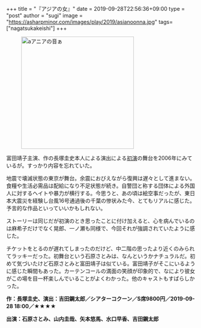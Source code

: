 +++
title = "『アジアの女』"
date = 2019-09-28T22:56:36+09:00
type = "post"
author = "sugi"
image = "https://asharpminor.com/images/play/2019/asianoonna.jpg"
tags= ["nagatsukakeishi"]
+++
<figure class="alignleft"><img src="/images/play/2019/asianoonna.jpg" alt="aアニアの音ぁ" style="width: 300px !important;"></figure>

富田靖子主演、作の長塚圭史本人による演出による[初演](nagatsukakeishi)の舞台を2006年にみているが。すっかり内容を忘れていた。

地震で壊滅状態の東京が舞台。余震におびえながら復興は遅々として進まない。食糧や生活必需品は配給になり不足状態が続き。自警団と称する団体による外国人に対するヘイトや暴力が横行する。今思うと、あの頃は絵空事だったが、東日本大震災を経験し台風16号通過後の千葉の惨状みた今、とてもリアルに感じた。予言的な作品といっていいかもしれない。

ストーリーは同じだが初演のとき思ったことに付け加えると、心を病んでいるのは麻希子だけでなく晃郎、一ノ瀬も同様で、今回それが強調されていたように感じた。

チケットをとるのが遅れてしまったのだけど、中二階の思ったより近くのみられてラッキーだった。初舞台という石原さとみは、なんというかナチュラルだ。初めて気づいたけど石原さとみと富田靖子は似ている。富田靖子がそこにいるように感じた瞬間もあった。カーテンコールの満面の笑顔が印象的で、なにより彼女がこの場を目一杯楽しんでいることがよくわかった。他のキャストもすばらしかった。

**作：長塚圭史、演出：吉田鋼太郎／シアターコクーン／S席9800円／2019-09-28 18:00／★★★★**

**出演：石原さとみ、山内圭哉、矢本悠馬、水口早香、吉田鋼太郎**
